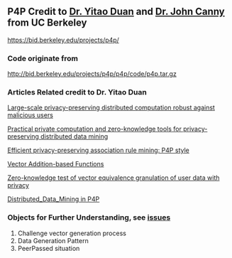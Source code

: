 ## P4P Credit to [Dr. Yitao Duan](https://scholar.google.com/citations?user=p0L7kOkAAAAJ&hl=en&oi=ao) and [Dr. John Canny](https://scholar.google.com/citations?user=LAv0HTEAAAAJ&hl=en&oi=ao) from UC Berkeley
https://bid.berkeley.edu/projects/p4p/

### Code originate from
http://bid.berkeley.edu/projects/p4p/p4p/code/p4p.tar.gz

### Articles Related credit to Dr. Yitao Duan
[Large-scale privacy-preserving distributed computation robust against malicious users](https://scholar.google.com/citations?view_op=view_citation&hl=en&user=p0L7kOkAAAAJ&citation_for_view=p0L7kOkAAAAJ:UxriW0iASnsC)  

[Practical private computation and zero-knowledge tools for privacy-preserving distributed data mining](https://scholar.google.com/citations?view_op=view_citation&hl=en&user=p0L7kOkAAAAJ&citation_for_view=p0L7kOkAAAAJ:2osOgNQ5qMEC)

[Efficient privacy-preserving association rule mining: P4P style](https://scholar.google.com/citations?view_op=view_citation&hl=en&user=p0L7kOkAAAAJ&citation_for_view=p0L7kOkAAAAJ:YsMSGLbcyi4C)

[Vector Addition-based Functions](https://scholar.google.com/citations?view_op=view_citation&hl=en&user=p0L7kOkAAAAJ&citation_for_view=p0L7kOkAAAAJ:ufrVoPGSRksC)

[Zero-knowledge test of vector equivalence granulation of user data with privacy](https://scholar.google.com/citations?view_op=view_citation&hl=en&user=p0L7kOkAAAAJ&citation_for_view=p0L7kOkAAAAJ:qjMakFHDy7sC)

[Distributed_Data_Mining in P4P](https://www.researchgate.net/publication/220906886_Practical_Private_Computation_and_Zero-Knowledge_Tools_for_Privacy-Preserving_Distributed_Data_Mining)

### Objects for Further Understanding, see [issues](https://github.com/SheldonHH/p4p/issues)
1. Challenge vector generation process
2. Data Generation Pattern
3. PeerPassed situation
